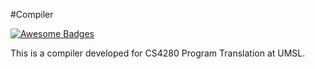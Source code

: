 #Compiler

[![Awesome Badges](https://img.shields.io/badge/badges-awesome-green.svg)](https://github.com/Naereen/badges)

This is a compiler developed for CS4280 Program Translation at UMSL.

